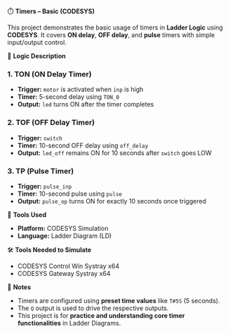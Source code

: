 ⏱️ **Timers – Basic (CODESYS)**

This project demonstrates the basic usage of timers in **Ladder Logic** using **CODESYS**. It covers **ON delay**, **OFF delay**, and **pulse** timers with simple input/output control.

🧩 **Logic Description**

### 1. TON (ON Delay Timer)
- **Trigger:** `motor` is activated when `inp` is high
- **Timer:** 5-second delay using `TON_0`
- **Output:** `led` turns ON after the timer completes

### 2. TOF (OFF Delay Timer)
- **Trigger:** `switch`
- **Timer:** 10-second OFF delay using `off_delay`
- **Output:** `led_off` remains ON for 10 seconds after `switch` goes LOW

### 3. TP (Pulse Timer)
- **Trigger:** `pulse_inp`
- **Timer:** 10-second pulse using `pulse`
- **Output:** `pulse_op` turns ON for exactly 10 seconds once triggered

🔧 **Tools Used**
- **Platform:** CODESYS Simulation
- **Language:** Ladder Diagram (LD)

🛠️ **Tools Needed to Simulate**
- CODESYS Control Win Systray x64
- CODESYS Gateway Systray x64

📌 **Notes**
- Timers are configured using **preset time values** like `T#5S` (5 seconds).
- The `Q` output is used to drive the respective outputs.
- This project is for **practice and understanding core timer functionalities** in Ladder Diagrams.
